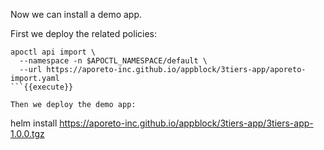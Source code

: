 Now we can install a demo app.

First we deploy the related policies:

```
apoctl api import \
  --namespace -n $APOCTL_NAMESPACE/default \
  --url https://aporeto-inc.github.io/appblock/3tiers-app/aporeto-import.yaml
```{{execute}}

Then we deploy the demo app:

```
helm install https://aporeto-inc.github.io/appblock/3tiers-app/3tiers-app-1.0.0.tgz
```{{execute}}
